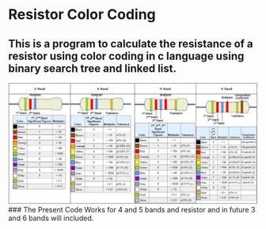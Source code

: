 # Resistor Color Coding
## This is a program to calculate the resistance of a resistor using color coding in c language using binary search tree and linked list.
<img src="colorcoding.png">
### The Present Code Works for 4 and 5 bands and resistor and in future 3 and 6 bands will included.
